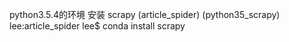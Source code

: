 python3.5.4的环境
安装 scrapy
(article_spider) (python35_scrapy) lee:article_spider lee$ conda install scrapy
